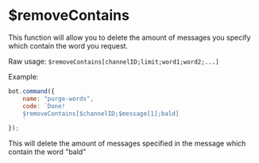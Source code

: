 # $removeContains

This function will allow you to delete the amount of messages you specify which contain the word you request.

Raw usage: `$removeContains[channelID;limit;word1;word2;...]`

Example:

```javascript
bot.command({
    name: "purge-words",
    code: `Done!
    $removeContains[$channelID;$message[1];bald]
    `
});
```

This will delete the amount of messages specified in the message which contain the word "bald"

